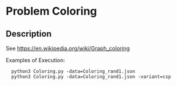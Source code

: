 # Problem Coloring
## Description
See https://en.wikipedia.org/wiki/Graph_coloring

Examples of Execution:
```
  python3 Coloring.py -data=Coloring_rand1.json
  python3 Coloring.py -data=Coloring_rand1.json -variant=csp

